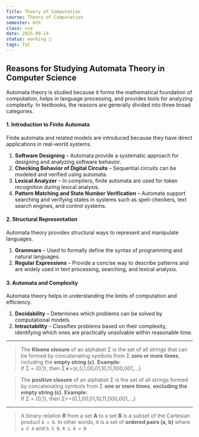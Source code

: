 ```yaml
---
Title: Theory of Computation
course: Theory of Computation
semester: 6th
class: cse
date: 2025-09-14
status: working 🚀
tags: ToC
---
```

## Reasons for Studying Automata Theory in Computer Science

Automata theory is studied because it forms the mathematical foundation of computation, helps in language processing, and provides tools for analyzing complexity. In textbooks, the reasons are generally divided into three broad categories.

#### 1. Introduction to Finite Automata

Finite automata and related models are introduced because they have direct applications in real-world systems.

1. **Software Designing** – Automata provide a systematic approach for designing and analyzing software behavior.    
2. **Checking Behavior of Digital Circuits** – Sequential circuits can be modeled and verified using automata.    
3. **Lexical Analyzer** – In compilers, finite automata are used for token recognition during lexical analysis.    
4. **Pattern Matching and State Number Verification** – Automata support searching and verifying states in systems such as spell-checkers, text search engines, and control systems.    

#### 2. Structural Representation

Automata theory provides structural ways to represent and manipulate languages.

1. **Grammars** – Used to formally define the syntax of programming and natural languages.    
2. **Regular Expressions** – Provide a concise way to describe patterns and are widely used in text processing, searching, and lexical analysis.

#### 3. Automata and Complexity

Automata theory helps in understanding the limits of computation and efficiency.

1. **Decidability** – Determines which problems can be solved by computational models.    
2. **Intractability** – Classifies problems based on their complexity, identifying which ones are practically unsolvable within reasonable time.

---

> The **Kleene closure** of an alphabet Σ is the set of all strings that can be formed by concatenating symbols from Σ **zero or more times**, including the **empty string (ε)**.
> **Example:**  
> 	If Σ = {0,1}, then
> 	Σ∗={ε,0,1,00,01,10,11,000,001,…}

> The **positive closure** of an alphabet Σ is the set of all strings formed by concatenating symbols from Σ **one or more times**, **excluding the empty string (ε)**.
> **Example:**  
> 	If Σ = {0,1}, then
> 	Σ+={0,1,00,01,10,11,000,001,…}

---

> A binary relation **R** from a set **A** to a set **B** is a subset of the Cartesian product `A × B`. In other words, it is a set of **ordered pairs (a, b)** where `a ∈ A` and `b ∈ B`.
> `R ⊆ A × B`